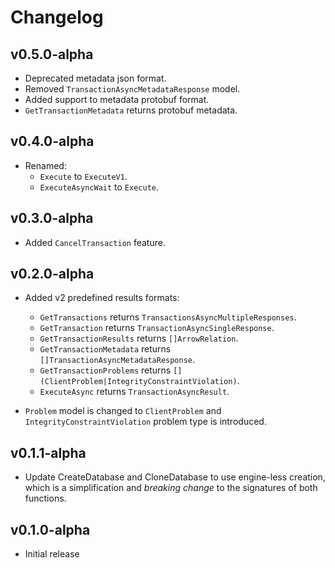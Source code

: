 # Changelog

## v0.5.0-alpha
* Deprecated metadata json format.
* Removed `TransactionAsyncMetadataResponse` model.
* Added support to metadata protobuf format.
* `GetTransactionMetadata` returns protobuf metadata.

## v0.4.0-alpha
* Renamed:
  - `Execute` to `ExecuteV1`.
  - `ExecuteAsyncWait` to `Execute`.

## v0.3.0-alpha
* Added `CancelTransaction` feature.

## v0.2.0-alpha

* Added v2 predefined results formats:
  - `GetTransactions` returns `TransactionsAsyncMultipleResponses`.
  - `GetTransaction` returns `TransactionAsyncSingleResponse`.
  - `GetTransactionResults` returns `[]ArrowRelation`.
  - `GetTransactionMetadata` returns `[]TransactionAsyncMetadataResponse`.
  - `GetTransactionProblems` returns `[](ClientProblem|IntegrityConstraintViolation)`.
  - `ExecuteAsync` returns `TransactionAsyncResult`.

* `Problem` model is changed to `ClientProblem` and `IntegrityConstraintViolation`
problem type is introduced.

## v0.1.1-alpha

* Update CreateDatabase and CloneDatabase to use engine-less creation, which
  is a simplification and *breaking change* to the signatures of both functions.

## v0.1.0-alpha
* Initial release
